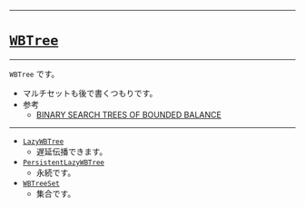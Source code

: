 _____

# [`WBTree`](https://github.com/titanium-22/Library_py/blob/main/DataStructures/WBTree)
<!-- code=https://github.com/titanium-22/Library_py/blob/main/DataStructures\WBTree\WBTree.py -->

_____

`WBTree` です。
- マルチセットも後で書くつもりです。
- 参考
  - [BINARY SEARCH TREES OF BOUNDED BALANCE](https://dl.acm.org/doi/pdf/10.1145/800152.804906)

_____

- [`LazyWBTree`](./LazyWBTree.md)
  - 遅延伝播できます。
- [`PersistentLazyWBTree`](./PersistentLazyWBTree.md)
  - 永続です。
- [`WBTreeSet`](./WBTreeSet.md)
  - 集合です。

